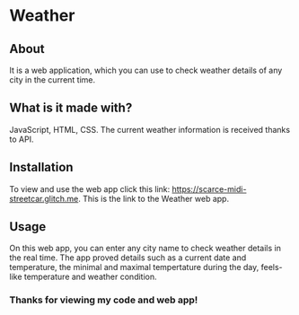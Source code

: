 # Weather

## About

It is a web application, which you can use to check weather details of any city in the current time.

## What is it made with?

JavaScript, HTML, CSS. The current weather information is received thanks to API.

## Installation

To view and use the web app click this link: https://scarce-midi-streetcar.glitch.me.
This is the link to the Weather web app.

## Usage

On this web app, you can enter any city name to check weather details in the real time. The app proved details such as a current date and temperature, the minimal and maximal tempertature during the day, feels-like temperature and weather condition. 


### Thanks for viewing my code and web app!
